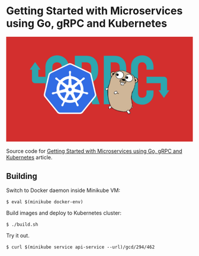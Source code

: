 # Getting Started with Microservices using Go, gRPC and Kubernetes

<p align="center">
  <img src="./cover.jpg"/>
</p>

Source code for [Getting Started with Microservices using Go, gRPC and Kubernetes](https://outcrawl.com/getting-started-microservices-go-grpc-kubernetes/) article.

## Building

Switch to Docker daemon inside Minikube VM:

```
$ eval $(minikube docker-env)
```

Build images and deploy to Kubernetes cluster:

```
$ ./build.sh
```

Try it out.

```
$ curl $(minikube service api-service --url)/gcd/294/462
```

